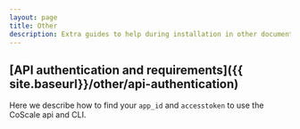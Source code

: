 ```yaml
---
layout: page
title: Other
description: Extra guides to help during installation in other documents.
---
```


## [API authentication and requirements]({{ site.baseurl}}/other/api-authentication)
Here we describe how to find your `app_id` and `accesstoken` to use the CoScale api and CLI.
